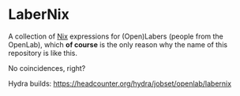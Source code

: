 # LaberNix

A collection of [Nix][] expressions for (Open)Labers (people from the OpenLab),
which **of course** is the only reason why the name of this repository is like
this.

No coincidences, right?

[Nix]: https://nixos.org/nix/
Hydra builds: https://headcounter.org/hydra/jobset/openlab/labernix
